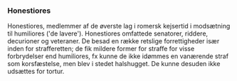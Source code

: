 ### Honestiores


Honestiores, medlemmer af de øverste lag i romersk kejsertid i modsætning til humiliores ('de lavere'). Honestiores omfattede senatorer, riddere, decurioner og veteraner. De besad en række retslige forrettigheder især inden for strafferetten; de fik mildere former for straffe for visse forbrydelser end humiliores, fx kunne de ikke idømmes en vanærende straf som korsfæstelse, men blev i stedet halshugget. De kunne desuden ikke udsættes for tortur.